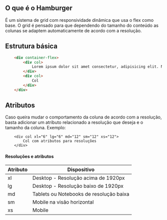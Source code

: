 ## O que é o Hamburger

É um sistema de grid com responsividade dinâmica que usa o flex como base. 
O grid é pensado para que dependendo do tamanho do conteúdo as colunas se adaptem automaticamente de acordo com a resolução.

## Estrutura básica
~~~html
    <div container-flex>
        <div col>
            Lorem ipsum dolor sit amet consectetur, adipisicing elit. Nam totam consectetur accusamus, quisquam at est delectus repellat tenetur eius nulla iure aspernatur, quis asperiores error! At rerum velit adipisci. Deleniti!
        </div>
        <div col>
            Col
        </div>
    </div>
~~~

## Atributos

Caso queira mudar o comportamento da coluna de acordo com a resolução, basta adicionar um atributo relacionado a resolução que deseja e o tamanho da coluna. Exemplo:

````
    <div col xl="6" lg="6" md="12" sm="12" xs="12">
        Col com atributos para resoluções
    </div>
````

#### Resoluções e atributos 

Atributo  | Dispositivo
--------- | ------
xl        | Desktop - Resolução acima de 1920px
lg        | Desktop - Resolução baixo de 1920px
md        | Tablets ou Notebooks de resolução baixa
sm        | Mobile na visão horizontal
xs        | Mobile